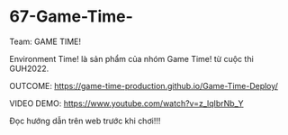 # 67-Game-Time-
Team: GAME TIME!

Environment Time! là sản phẩm của nhóm Game Time! từ cuộc thi GUH2022.

OUTCOME: https://game-time-production.github.io/Game-Time-Deploy/ 

VIDEO DEMO: https://www.youtube.com/watch?v=z_lqIbrNb_Y

Đọc hướng dẫn trên web trước khi chơi!!!
